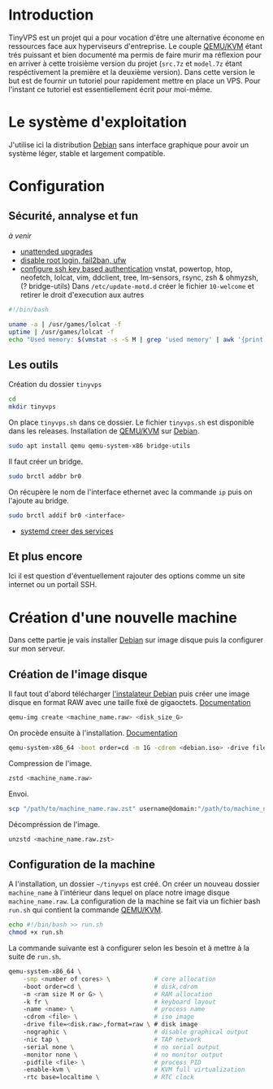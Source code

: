 # Introduction
TinyVPS est un projet qui a pour vocation d'être une alternative économe en ressources face aux hyperviseurs d'entreprise. Le couple [QEMU/KVM](https://www.qemu.org/) étant trés puissant et bien documenté ma permis de faire murir ma réflexion pour en arriver à cette troisième version du projet (`src.7z` et `model.7z` étant respéctivement la première et la deuxième version). Dans cette version le but est de fournir un tutoriel pour rapidement mettre en place un VPS. Pour l'instant ce tutoriel est essentiellement écrit pour moi-même.

# Le système d'exploitation
J'utilise ici la distribution [Debian](https://www.debian.org/) sans interface graphique pour avoir un système léger, stable et largement compatible.

# Configuration
## Sécurité, annalyse et fun
*à venir*
* [unattended upgrades](https://wiki.debian.org/UnattendedUpgrades)
* [disable root login, fail2ban, ufw](https://raspberrytips.com/security-tips-raspberry-pi/)
* [configure ssh key based authentication](https://www.digitalocean.com/community/tutorials/how-to-configure-ssh-key-based-authentication-on-a-linux-server)
vnstat, powertop, htop, neofetch, lolcat, vim, ddclient, tree, lm-sensors, rsync, zsh & ohmyzsh, (? bridge-utils)
Dans `/etc/update-motd.d` créer le fichier `10-welcome` et retirer le droit d'execution aux autres
```sh
#!/bin/bash

uname -a | /usr/games/lolcat -f
uptime | /usr/games/lolcat -f
echo "Used memory: $(vmstat -s -S M | grep 'used memory' | awk '{print $1,$2}')" | /usr/games/lolcat -f
```

## Les outils
Création du dossier `tinyvps`
```sh
cd
mkdir tinyvps
```
On place `tinyvps.sh` dans ce dossier. Le fichier `tinyvps.sh` est disponible dans les releases.
Installation de [QEMU/KVM](https://www.qemu.org/) sur [Debian](https://www.debian.org/).
```sh
sudo apt install qemu qemu-system-x86 bridge-utils
```
Il faut créer un bridge.
```sh
sudo brctl addbr br0
```
On récupère le nom de l'interface ethernet avec la commande `ip` puis on l'ajoute au bridge.
```sh
sudo brctl addif br0 <interface>
```
* [systemd creer des services](https://www.linuxtricks.fr/wiki/systemd-creer-des-services-timers-unites)

## Et plus encore
Ici il est question d'éventuellement rajouter des options comme un site internet ou un portail SSH.

# Création d'une nouvelle machine
Dans cette partie je vais installer [Debian](https://www.debian.org/) sur image disque puis la configurer sur mon serveur.
## Création de l'image disque
Il faut tout d'abord télécharger [l'instalateur Debian](https://www.debian.org/download) puis créer une image disque en format RAW avec une taille fixé de gigaoctets. [Documentation](https://www.qemu.org/docs/master/system/images.html)
```sh
qemu-img create <machine_name.raw> <disk_size_G>
```
On procède ensuite à l'installation. [Documentation](https://www.qemu.org/docs/master/system/invocation.html)
```sh
qemu-system-x86_64 -boot order=cd -m 1G -cdrom <debian.iso> -drive file=<machine_name.raw>,format=raw -enable-kvm -rtc base=localtime
```
Compression de l'image.
```sh
zstd <machine_name.raw>
```
Envoi.
```sh
scp "/path/to/machine_name.raw.zst" username@domain:"/path/to/machine_name.raw.zst"
```
Décompréssion de l'image.
```sh
unzstd <machine_name.raw.zst>
```

## Configuration de la machine
A l'installation, un dossier `~/tinyvps` est créé. On créer un nouveau dossier `machine_name` à l'intérieur dans lequel on place notre image disque `machine_name.raw`. La configuration de la machine se fait via un fichier bash `run.sh` qui contient la commande [QEMU/KVM](https://www.qemu.org/).
```sh
echo #!/bin/bash >> run.sh
chmod +x run.sh
```
La commande suivante est à configurer selon les besoin et à mettre à la suite de `run.sh`.
```sh
qemu-system-x86_64 \
	-smp <number of cores> \			# core allocation
	-boot order=cd \					# disk,cdrom
	-m <ram size M or G> \				# RAM allocation
	-k fr \								# keyboard layout
	-name <name> \						# process name
	-cdrom <file> \						# iso image
	-drive file=<disk.raw>,format=raw \	# disk image
	-nographic \						# disable graphical output
	-nic tap \							# TAP network
	-serial none \						# no serial output
	-monitor none \						# no monitor output
	-pidfile <file> \					# process PID
	-enable-kvm \						# KVM full virtualization
	-rtc base=localtime \				# RTC clock
```
